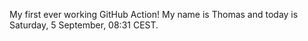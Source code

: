 My first ever working GitHub Action!
My name is Thomas and today is Saturday, 5 September, 08:31 CEST. 
